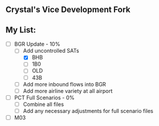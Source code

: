 ## Crystal's Vice Development Fork

## My List:
- [ ] BGR Update - 10%
  - [ ] Add uncontrolled SATs
    - [X] BHB
    - [ ] 1B0
    - [ ] OLD
    - [ ] 43B
  - [ ] Add more inbound flows into BGR
  - [ ] Add more airline variety at all airport
      
- [ ] PCT Full Scenarios - 0%
  - [ ] Combine all files
  - [ ] Add any necessary adjustments for full scenario files
        
- [ ] M03
